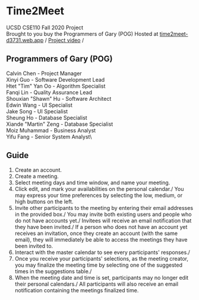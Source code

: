 # Time2Meet
UCSD CSE110 Fall 2020 Project\
Brought to you buy the Programmers of Gary (POG)
Hosted at [time2meet-d3731.web.app](https://time2meet-d3731.web.app/login) /
[Project video](https://www.youtube.com/watch?v=PtrAXuKBUz8&feature=youtu.be) /

## Programmers of Gary (POG)
Calvin Chen - Project Manager\
Xinyi Guo - Software Development Lead\
Htet "Tim" Yan Oo - Algorithm Specialist\
Fanqi Lin - Quality Assurance Lead\
Shouxian "Shawn" Hu - Software Architect\
Edwin Wang - UI Specialist\
Jake Song - UI Specialist\
Sheung Ho - Database Specialist\
Xiande "Martin" Zeng - Database Specialist\
Moiz Muhammad - Business Analyst\
Yifu Fang - Senior System Analyst\

## Guide
1. Create an account.
2. Create a meeting.
3. Select meeting days and time window, and name your meeting.
4. Click edit, and mark your availabilities on the personal calendar./
You may express your time preferences by selecting the low, medium, or high buttons on the left.
5. Invite other participants to the meeting by entering their email addresses in the provided box./
You may invite both existing users and people who do not have accounts yet./
Invitees will receive an email notification that they have been invited./
If a person who does not have an account yet receives an invitation, once they create an account (with the same email), they will immediately be able to access the meetings they have been invited to.
6. Interact with the master calendar to see every participants' responses./
7. Once you receive your participants' selections, as the meeting creator, you may finalize the meeting time by selecting one of the suggested times in the suggestions table./
8. When the meeting date and time is set, participants may no longer edit their personal calendars./
All participants will also receive an email notification containing the meetings finalized time.